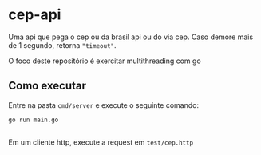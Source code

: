# cep-api

Uma api que pega o cep ou da brasil api ou do via cep. Caso demore mais de 1
segundo, retorna `"timeout"`.

O foco deste repositório é exercitar multithreading com go

## Como executar

Entre na pasta `cmd/server` e execute o seguinte comando:

```
go run main.go
```

##

Em um cliente http, execute a request em `test/cep.http`
